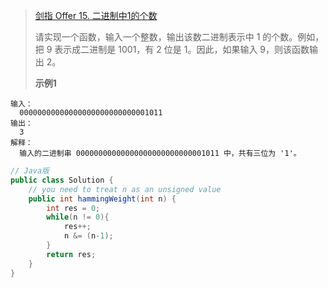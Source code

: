 >[剑指 Offer 15. 二进制中1的个数](https://leetcode-cn.com/problems/er-jin-zhi-zhong-1de-ge-shu-lcof/)
>
>请实现一个函数，输入一个整数，输出该数二进制表示中 1 的个数。例如，把 9 表示成二进制是 1001，有 2 位是 1。因此，如果输入 9，则该函数输出 2。
>
>**示例1**
```
输入：
  00000000000000000000000000001011
输出：
  3
解释：
  输入的二进制串 00000000000000000000000000001011 中，共有三位为 '1'。
```

```java
// Java版
public class Solution {
    // you need to treat n as an unsigned value
    public int hammingWeight(int n) {
        int res = 0;
        while(n != 0){
            res++;
            n &= (n-1);
        }
        return res;
    }
}
```